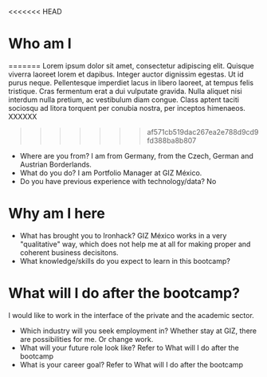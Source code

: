 <<<<<<< HEAD
# Who am I
=======
Lorem ipsum dolor sit amet, consectetur adipiscing elit. Quisque viverra laoreet lorem et dapibus. Integer auctor dignissim egestas. Ut id purus neque. Pellentesque imperdiet lacus in libero laoreet, at tempus felis tristique. Cras fermentum erat a dui vulputate gravida. Nulla aliquet nisi interdum nulla pretium, ac vestibulum diam congue. Class aptent taciti sociosqu ad litora torquent per conubia nostra, per inceptos himenaeos. XXXXXX
>>>>>>> af571cb519dac267ea2e788d9cd9fd388ba8b807

* Where are you from?
I am from Germany, from the Czech, German and Austrian Borderlands.
* What do you do?
I am Portfolio Manager at GIZ México. 
* Do you have previous experience with technology/data?
No

# Why am I here

* What has brought you to Ironhack?
GIZ México works in a very "qualitative" way, which does not help me at all for making proper and coherent business decisitons.
* What knowledge/skills do you expect to learn in this bootcamp?

# What will I do after the bootcamp?
I would like to work in the interface of the private and the academic sector. 
* Which industry will you seek employment in?
Whether stay at GIZ, there are possibilities for me. Or change work.
* What will your future role look like?
Refer to What will I do after the bootcamp
* What is your career goal?
Refer to What will I do after the bootcamp